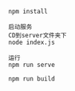 


```安装依赖
npm install
```
```
启动服务
CD到server文件夹下 
node index.js
```

```
运行
npm run serve
```


```
npm run build
```


